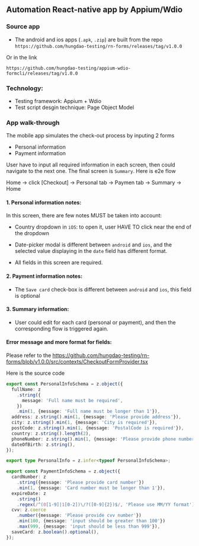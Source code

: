 ## Automation React-native app by Appium/Wdio

### Source app
- The android and ios apps (`.apk`, `.zip`) are built from the repo `https://github.com/hungdao-testing/rn-forms/releases/tag/v1.0.0`

Or in the link
```
https://github.com/hungdao-testing/appium-wdio-formcli/releases/tag/v1.0.0
```

### Technology:
- Testing framework: Appium + Wdio
- Test script desgin technique: Page Object Model

### App walk-through

The mobile app simulates the check-out process by inputing 2 forms
- Personal information
- Payment information

User have to input all required information in each screen, then could navigate to the next one. The final screen is `Summary`. Here is e2e flow

Home -> click [Checkout] -> Personal tab -> Paymen tab -> Summary -> Home

#### 1. Personal information notes:
In this screen, there are few notes MUST be taken into account:

- Country dropdown in `iOS`: to open it, user HAVE TO click near the end of the dropdown
- Date-picker modal is different between `android` and `ios`, and the selected value displaying in the `date` field has different format.

- All fields in this screen are required.

#### 2. Payment information notes:
- The `Save card` check-box is different between `android` and `ios`, this field is optional

#### 3. Summary information:
- User could edit for each card (personal or payment), and then the corresponding flow is triggered again.

#### Error message and more format for fields:

Please refer to the https://github.com/hungdao-testing/rn-forms/blob/v1.0.0/src/contexts/CheckoutFormProvider.tsx

Here is the source code
```ts
export const PersonalInfoSchema = z.object({
  fullName: z
    .string({
      message: 'Full name must be required',
    })
    .min(1, {message: 'Full name must be longer than 1'}),
  address: z.string().min(1, {message: 'Please provide address'}),
  city: z.string().min(1, {message: 'City is required'}),
  postCode: z.string().min(1, {message: 'PostalCode is required'}),
  country: z.string().length(2),
  phoneNumber: z.string().min(1, {message: 'Please provide phone number'}),
  dateOfBirth: z.string(),
});

export type PersonalInfo = z.infer<typeof PersonalInfoSchema>;

export const PaymentInfoSchema = z.object({
  cardNumber: z
    .string({message: 'Please provide card number'})
    .min(1, {message: 'Card number must be longer than 1'}),
  expireDate: z
    .string()
    .regex(/^(0[1-9]|1[0-2])\/?([0-9]{2})$/, 'Please use MM/YY format'),
  cvv: z.coerce
    .number({message: 'Please provide cvv number'})
    .min(100, {message: 'input should be greater than 100'})
    .max(999, {message: 'input should be less than 999'}),
  saveCard: z.boolean().optional(),
});
```
